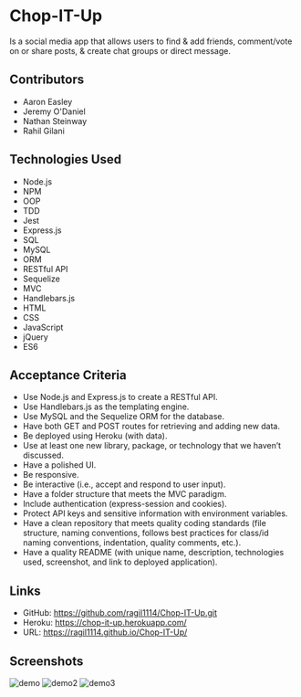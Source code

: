 # Chop-IT-Up
Is a social media app that allows users to find & add friends, comment/vote on or share posts, & create chat groups or direct message.

## Contributors
- Aaron Easley
- Jeremy O'Daniel
- Nathan Steinway
- Rahil Gilani

## Technologies Used
- Node.js
- NPM
- OOP
- TDD
- Jest
- Express.js
- SQL
- MySQL
- ORM
- RESTful API
- Sequelize
- MVC
- Handlebars.js
- HTML
- CSS
- JavaScript
- jQuery
- ES6

## Acceptance Criteria
- Use Node.js and Express.js to create a RESTful API.
- Use Handlebars.js as the templating engine.
- Use MySQL and the Sequelize ORM for the database.
- Have both GET and POST routes for retrieving and adding new data.
- Be deployed using Heroku (with data).
- Use at least one new library, package, or technology that we haven’t discussed.
- Have a polished UI.
- Be responsive.
- Be interactive (i.e., accept and respond to user input).
- Have a folder structure that meets the MVC paradigm.
- Include authentication (express-session and cookies).
- Protect API keys and sensitive information with environment variables.
- Have a clean repository that meets quality coding standards (file structure, naming conventions, follows best practices for class/id naming conventions, indentation, quality comments, etc.).
- Have a quality README (with unique name, description, technologies used, screenshot, and link to deployed application).

## Links
- GitHub: 
https://github.com/ragil1114/Chop-IT-Up.git
- Heroku: 
https://chop-it-up.herokuapp.com/
- URL: 
https://ragil1114.github.io/Chop-IT-Up/

## Screenshots
![demo](https://github.com/ragil1114/Chop-IT-Up/blob/public/images/demo.png)
![demo2](https://github.com/ragil1114/Chop-IT-Up/blob/public/images/demo2.png)
![demo3](https://github.com/ragil1114/Chop-IT-Up/blob/public/images/demo3.png)